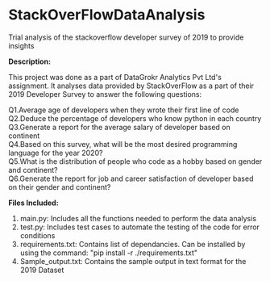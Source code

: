 # StackOverFlowDataAnalysis
Trial analysis of the stackoverflow developer survey of 2019 to provide insights

<b>Description:</b>

This project was done as a part of DataGrokr Analytics Pvt Ltd's assignment. It analyses data provided by StackOverFlow as a part of their 2019 Developer Survey to answer the following questions:

Q1.Average age of developers when they wrote their first line of code<br>
Q2.Deduce the percentage of developers who know python in each country<br>
Q3.Generate a report for the average salary of developer based on continent<br>
Q4.Based on this survey, what will be the most desired programming language for the year 2020?<br>
Q5.What is the distribution of people who code as a hobby based on gender and continent?<br>
Q6.Generate the report for job and career satisfaction of developer based on their gender and continent?<br>

<b>Files Included:</b>
1. main.py: Includes all the functions needed to perform the data analysis
2. test.py: Includes test cases to automate the testing of the code for error conditions
3. requirements.txt: Contains list of dependancies. Can be installed by using the command: "pip install -r ./requirements.txt"
4. Sample_output.txt: Contains the sample output in text format for the 2019 Dataset
